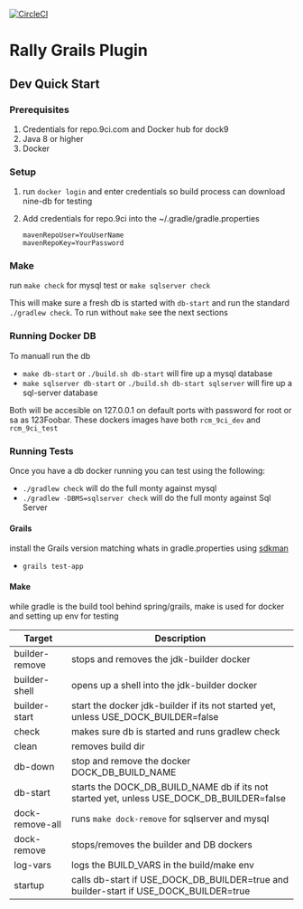 [![CircleCI](https://circleci.com/gh/9ci/rally/tree/master.svg?style=svg&circle-token=6f714429ffea67eb858f4947e97dc079841d9c41)](https://circleci.com/gh/9ci/rally/tree/master])

# Rally Grails Plugin

## Dev Quick Start

### Prerequisites

1. Credentials for repo.9ci.com and Docker hub for dock9
2. Java 8 or higher
3. Docker

### Setup

1. run `docker login` and enter credentials so build process can download nine-db for testing

2. Add credentials for repo.9ci into the ~/.gradle/gradle.properties
	```
	mavenRepoUser=YouUserName
	mavenRepoKey=YourPassword
	```

### Make

run `make check` for mysql test or `make sqlserver check`

This will make sure a fresh db is started with `db-start` and run the standard `./gradlew check`. 
To run without `make` see the next sections

### Running Docker DB

To manuall run the db

- `make db-start` or `./build.sh db-start` will fire up a mysql database
- `make sqlserver db-start` or `./build.sh db-start sqlserver` will fire up a sql-server database

Both will be accesible on 127.0.0.1 on default ports with password for root or sa as 123Foobar. These dockers images have both `rcm_9ci_dev` and `rcm_9ci_test`

### Running Tests

Once you have a db docker running you can test using the following:

- `./gradlew check` will do the full monty against mysql
- `./gradlew -DBMS=sqlserver check` will do the full monty against Sql Server

#### Grails

install the Grails version matching whats in gradle.properties using [sdkman](https://sdkman.io)

- `grails test-app`

#### Make

while gradle is the build tool behind spring/grails, make is used for docker and setting up env for testing

Target              | Description
--------------------|------------------------------------
builder-remove      | stops and removes the jdk-builder docker
builder-shell       | opens up a shell into the jdk-builder docker
builder-start       | start the docker jdk-builder if its not started yet, unless USE_DOCK_BUILDER=false
check               | makes sure db is started and runs gradlew check
clean               | removes build dir
db-down             | stop and remove the docker DOCK_DB_BUILD_NAME
db-start            | starts the DOCK_DB_BUILD_NAME db if its not started yet, unless USE_DOCK_DB_BUILDER=false
dock-remove-all     | runs `make dock-remove` for sqlserver and mysql
dock-remove         | stops/removes the builder and DB dockers
log-vars            | logs the BUILD_VARS in the build/make env
startup             | calls db-start if USE_DOCK_DB_BUILDER=true and builder-start if USE_DOCK_BUILDER=true
